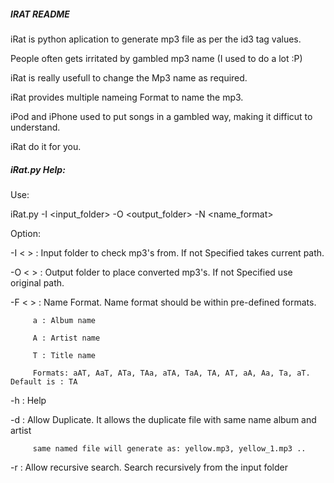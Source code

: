 ##### IRAT README
 
iRat is python aplication to generate mp3 file as per the id3 tag values. 
 
People often gets irritated by gambled mp3 name (I used to do a lot :P) 
 
iRat is really usefull to change the Mp3 name as required. 
 
iRat provides multiple nameing Format to name the mp3.
 
 
iPod and iPhone used to put songs in a gambled way, making it difficut to understand.
 
iRat do it for you. 
 
##### iRat.py Help:
 
Use: 
 
iRat.py -I <input_folder> -O <output_folder> -N <name_format>
 

Option:
 
-I < > : Input folder to check mp3's from. If not Specified takes current path.
 
-O < > : Output folder to place converted mp3's. If not Specified use original path.
 
-F < > : Name Format. Name format should be within pre-defined formats.

         a : Album name
         
         A : Artist name
         
         T : Title name
         
         Formats: aAT, AaT, ATa, TAa, aTA, TaA, TA, AT, aA, Aa, Ta, aT. Default is : TA
         
 
-h     : Help
 
-d     : Allow Duplicate. It allows the duplicate file with same name album and artist
 
         same named file will generate as: yellow.mp3, yellow_1.mp3 ..
         
-r     : Allow recursive search. Search recursively from the input folder
 
